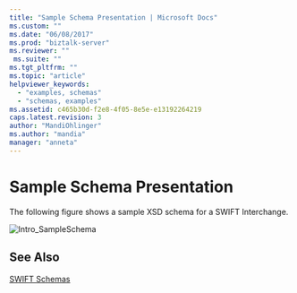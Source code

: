 ```yaml
---
title: "Sample Schema Presentation | Microsoft Docs"
ms.custom: ""
ms.date: "06/08/2017"
ms.prod: "biztalk-server"
ms.reviewer: ""
 ms.suite: ""
ms.tgt_pltfrm: ""
ms.topic: "article"
helpviewer_keywords: 
  - "examples, schemas"
  - "schemas, examples"
ms.assetid: c465b30d-f2e8-4f05-8e5e-e13192264219
caps.latest.revision: 3
author: "MandiOhlinger"
ms.author: "mandia"
manager: "anneta"
---
```

# Sample Schema Presentation
The following figure shows a sample XSD schema for a SWIFT Interchange.  
  
 ![](../../adapters-and-accelerators/accelerator-swift/media/intro-sampleschema.gif "Intro_SampleSchema")  
  
## See Also  
 [SWIFT Schemas](../../adapters-and-accelerators/accelerator-swift/swift-schemas.md)